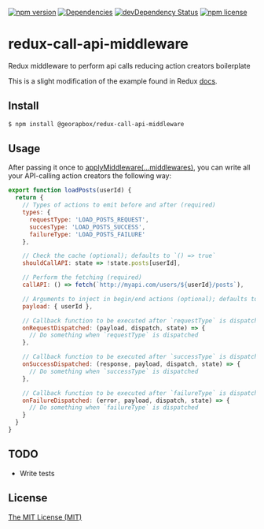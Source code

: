 [![npm version](https://img.shields.io/npm/v/@georapbox/redux-call-api-middleware.svg?style=flat-square)](https://www.npmjs.com/package/@georapbox/redux-call-api-middleware)
[![Dependencies](https://david-dm.org/georapbox/redux-call-api-middleware.svg?style=flat-square)](https://david-dm.org/georapbox/redux-call-api-middleware)
[![devDependency Status](https://david-dm.org/georapbox/redux-call-api-middleware/dev-status.svg?style=flat-square)](https://david-dm.org/georapbox/redux-call-api-middleware#info=devDependencies)
[![npm license](https://img.shields.io/npm/l/@georapbox/redux-call-api-middleware.svg?style=flat-square)](https://www.npmjs.com/package/@georapbox/redux-call-api-middleware)

<!-- [![Travis](https://img.shields.io/travis/georapbox/redux-call-api-middleware/master.svg?style=flat-square)](https://travis-ci.org/georapbox/redux-call-api-middleware.svg?branch=master) -->
<!-- [![Codecov](https://img.shields.io/codecov/c/github/georapbox/redux-call-api-middleware/master.svg?style=flat-square)](https://codecov.io/gh/georapbox/redux-call-api-middleware) -->

# redux-call-api-middleware

Redux middleware to perform api calls reducing action creators boilerplate

This is a slight modification of the example found in Redux [docs](https://redux.js.org/recipes/reducing-boilerplate).

## Install
```sh
$ npm install @georapbox/redux-call-api-middleware
```

## Usage

After passing it once to [applyMiddleware(...middlewares)](https://redux.js.org/api-reference/applymiddleware), you can write all your API-calling action creators the following way:

```js
export function loadPosts(userId) {
  return {
    // Types of actions to emit before and after (required)
    types: {
      requestType: 'LOAD_POSTS_REQUEST',
      succesType: 'LOAD_POSTS_SUCCESS',
      failureType: 'LOAD_POSTS_FAILURE'
    },

    // Check the cache (optional); defaults to `() => true`
    shouldCallAPI: state => !state.posts[userId],

    // Perform the fetching (required)
    callAPI: () => fetch(`http://myapi.com/users/${userId}/posts`),

    // Arguments to inject in begin/end actions (optional); defaults to `{}`
    payload: { userId },

    // Callback function to be executed after `requestType` is dispatched (optional); defaults to `() => {}`
    onRequestDispatched: (payload, dispatch, state) => {
      // Do something when `requestType` is dispatched
    },

    // Callback function to be executed after `successType` is dispatched (optional); defaults to `() => {}`
    onSuccessDispatched: (response, payload, dispatch, state) => {
      // Do something when `successType` is dispatched
    },

    // Callback function to be executed after `failureType` is dispatched (optional); defaults to `() => {}`
    onFailureDispatched: (error, payload, dispatch, state) => {
      // Do something when `failureType` is dispatched
    }
  }
}
```

## TODO

- Write tests

## License

[The MIT License (MIT)](https://georapbox.mit-license.org/@2018)

